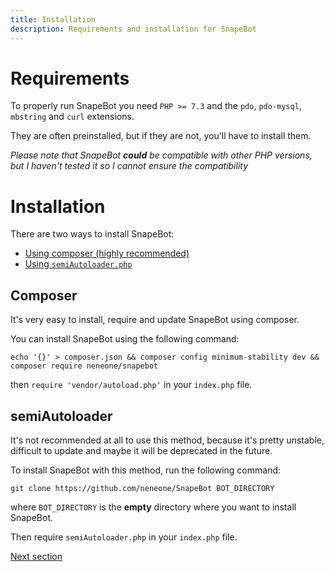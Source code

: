 ```yaml
---
title: Installation
description: Requirements and installation for SnapeBot
---
```

# Requirements

To properly run SnapeBot you need `PHP >= 7.3` and the `pdo`, `pdo-mysql`, `mbstring` and `curl` extensions.

They are often preinstalled, but if they are not, you'll have to install them.

_Please note that SnapeBot **could** be compatible with other PHP versions, but I haven't tested it so I cannot ensure the compatibility_


# Installation

There are two ways to install SnapeBot:

* [Using composer (highly recommended)](installation.md#composer)
* [Using `semiAutoloader.php`](installation.md#semiautoloader)


## Composer

It's very easy to install, require and update SnapeBot using composer.

You can install SnapeBot using the following command:

```
echo '{}' > composer.json && composer config minimum-stability dev && composer require neneone/snapebot
```

then `require 'vendor/autoload.php'` in your `index.php` file.


## semiAutoloader

It's not recommended at all to use this method, because it's pretty unstable, difficult to update and maybe it will be deprecated in the future.

To install SnapeBot with this method, run the following command:

```
git clone https://github.com/neneone/SnapeBot BOT_DIRECTORY
```

where `BOT_DIRECTORY` is the **empty** directory where you want to install SnapeBot.

Then require `semiAutoloader.php` in your `index.php` file.

[Next section](update.md)
